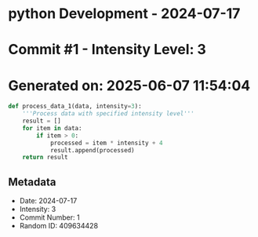 ﻿# python Development - 2024-07-17
# Commit #1 - Intensity Level: 3
# Generated on: 2025-06-07 11:54:04
```python
def process_data_1(data, intensity=3):
    '''Process data with specified intensity level'''
    result = []
    for item in data:
        if item > 0:
            processed = item * intensity + 4
            result.append(processed)
    return result
```
## Metadata
- Date: 2024-07-17
- Intensity: 3
- Commit Number: 1
- Random ID: 409634428
